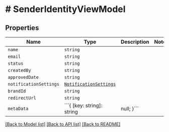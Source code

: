 # # SenderIdentityViewModel



## Properties

Name | Type | Description | Notes
------------ | ------------- | ------------- | -------------
| `name` | ```string``` |   |  |
| `email` | ```string``` |   |  |
| `status` | ```string``` |   |  |
| `createdBy` | ```string``` |   |  |
| `approvedDate` | ```string``` |   |  |
| `notificationSettings` | [```NotificationSettings```](NotificationSettings.md) |   |  |
| `brandId` | ```string``` |   |  |
| `redirectUrl` | ```string``` |   |  |
| `metaData` | ```{ [key: string]: string | null; }``` |   |  |

[[Back to Model list]](../README.md#models) [[Back to API list]](../README.md#api-endpoints) [[Back to README]](../README.md)
